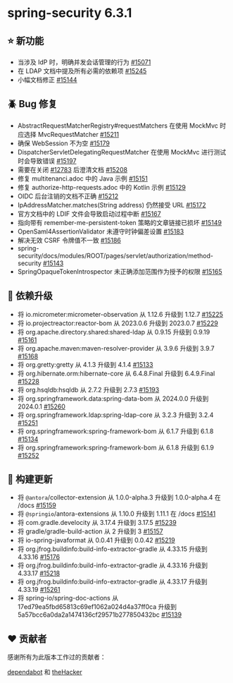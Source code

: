 # spring-security 6.3.1

## ⭐ 新功能

- 当涉及 IdP 时，明确并发会话管理的行为 [#15071](https://github.com/spring-projects/spring-security/issues/15071)
- 在 LDAP 文档中提及所有必需的依赖项 [#15245](https://github.com/spring-projects/spring-security/issues/15245)
- 小幅文档修正 [#15144](https://github.com/spring-projects/spring-security/issues/15144)

## 🪲 Bug 修复

- AbstractRequestMatcherRegistry#requestMatchers 在使用 MockMvc 时应选择 MvcRequestMatcher [#15211](https://github.com/spring-projects/spring-security/issues/15211)
- 确保 WebSession 不为空 [#15179](https://github.com/spring-projects/spring-security/issues/15179)
- DispatcherServletDelegatingRequestMatcher 在使用 MockMvc 进行测试时会导致错误 [#15197](https://github.com/spring-projects/spring-security/issues/15197)
- 需要在关闭 [#12783](https://github.com/spring-projects/spring-security/issues/12783) 后澄清文档 [#15208](https://github.com/spring-projects/spring-security/issues/15208)
- 修复 multitenanci.adoc 中的 Java 示例 [#15151](https://github.com/spring-projects/spring-security/issues/15151)
- 修复 authorize-http-requests.adoc 中的 Kotlin 示例 [#15129](https://github.com/spring-projects/spring-security/pull/15129)
- OIDC 后台注销的文档不正确 [#15212](https://github.com/spring-projects/spring-security/issues/15212)
- IpAddressMatcher.matches(String address) 仍然接受 URL [#15172](https://github.com/spring-projects/spring-security/issues/15172)
- 官方文档中的 LDIF 文件会导致启动过程中断 [#15167](https://github.com/spring-projects/spring-security/issues/15167)
- 指向带有 remember-me-persistent-token 策略的文章链接已损坏 [#15149](https://github.com/spring-projects/spring-security/issues/15149)
- OpenSaml4AssertionValidator 未遵守时钟偏差设置 [#15183](https://github.com/spring-projects/spring-security/issues/15183)
- 解决无效 CSRF 令牌值不一致 [#15186](https://github.com/spring-projects/spring-security/issues/15186)
- spring-security/docs/modules/ROOT/pages/servlet/authorization/method-security [#15143](https://github.com/spring-projects/spring-security/issues/15143)
- SpringOpaqueTokenIntrospector 未正确添加范围作为授予的权限 [#15165](https://github.com/spring-projects/spring-security/issues/15165)

## 🔨 依赖升级

- 将 io.micrometer:micrometer-observation 从 1.12.6 升级到 1.12.7 [#15225](https://github.com/spring-projects/spring-security/pull/15225)
- 将 io.projectreactor:reactor-bom 从 2023.0.6 升级到 2023.0.7 [#15229](https://github.com/spring-projects/spring-security/pull/15229)
- 将 org.apache.directory.shared:shared-ldap 从 0.9.15 升级到 0.9.19 [#15161](https://github.com/spring-projects/spring-security/pull/15161)
- 将 org.apache.maven:maven-resolver-provider 从 3.9.6 升级到 3.9.7 [#15168](https://github.com/spring-projects/spring-security/pull/15168)
- 将 org.gretty:gretty 从 4.1.3 升级到 4.1.4 [#15133](https://github.com/spring-projects/spring-security/pull/15133)
- 将 org.hibernate.orm:hibernate-core 从 6.4.8.Final 升级到 6.4.9.Final [#15228](https://github.com/spring-projects/spring-security/pull/15228)
- 将 org.hsqldb:hsqldb 从 2.7.2 升级到 2.7.3 [#15193](https://github.com/spring-projects/spring-security/pull/15193)
- 将 org.springframework.data:spring-data-bom 从 2024.0.0 升级到 2024.0.1 [#15260](https://github.com/spring-projects/spring-security/pull/15260)
- 将 org.springframework.ldap:spring-ldap-core 从 3.2.3 升级到 3.2.4 [#15251](https://github.com/spring-projects/spring-security/pull/15251)
- 将 org.springframework:spring-framework-bom 从 6.1.7 升级到 6.1.8 [#15134](https://github.com/spring-projects/spring-security/pull/15134)
- 将 org.springframework:spring-framework-bom 从 6.1.8 升级到 6.1.9 [#15252](https://github.com/spring-projects/spring-security/pull/15252)

## 🔩 构建更新

- 将 `@antora`/collector-extension 从 1.0.0-alpha.3 升级到 1.0.0-alpha.4 在 /docs [#15159](https://github.com/spring-projects/spring-security/pull/15159)
- 将 `@springio`/antora-extensions 从 1.10.0 升级到 1.11.1 在 /docs [#15141](https://github.com/spring-projects/spring-security/pull/15141)
- 将 com.gradle.develocity 从 3.17.4 升级到 3.17.5 [#15239](https://github.com/spring-projects/spring-security/pull/15239)
- 将 gradle/gradle-build-action 从 2 升级到 3 [#15157](https://github.com/spring-projects/spring-security/pull/15157)
- 将 io-spring-javaformat 从 0.0.41 升级到 0.0.42 [#15219](https://github.com/spring-projects/spring-security/pull/15219)
- 将 org.jfrog.buildinfo:build-info-extractor-gradle 从 4.33.15 升级到 4.33.16 [#15176](https://github.com/spring-projects/spring-security/pull/15176)
- 将 org.jfrog.buildinfo:build-info-extractor-gradle 从 4.33.16 升级到 4.33.17 [#15218](https://github.com/spring-projects/spring-security/pull/15218)
- 将 org.jfrog.buildinfo:build-info-extractor-gradle 从 4.33.17 升级到 4.33.19 [#15261](https://github.com/spring-projects/spring-security/pull/15261)
- 将 spring-io/spring-doc-actions 从 17ed79ea5fbd65813c69ef1062a024d4a37ff0ca 升级到 5a57bcc6a0da2a1474136cf29571b277850432bc [#15139](https://github.com/spring-projects/spring-security/pull/15139)

## ❤️ 贡献者

感谢所有为此版本工作过的贡献者：

[dependabot](https://github.com/dependabot) 和 [theHacker](https://github.com/theHacker)
```